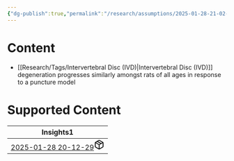 ```yaml
---
{"dg-publish":true,"permalink":"/research/assumptions/2025-01-28-21-02-30/","updated":"2025-01-28T21:03:29-05:00"}
---
```


# Content
- [[Research/Tags/Intervertebral Disc (IVD)\|Intervertebral Disc (IVD)]] degeneration progresses similarly amongst rats of all ages in response to a puncture model
# Supported Content
<div><table class="dataview table-view-table"><thead class="table-view-thead"><tr class="table-view-tr-header"><th class="table-view-th"><span>Insights</span><span class="dataview small-text">1</span></th></tr></thead><tbody class="table-view-tbody"><tr><td><span><a data-tooltip-position="top" aria-label="Research/Takeaways/2025-01-28 20-12-29.md" data-href="Research/Takeaways/2025-01-28 20-12-29.md" href="Research/Takeaways/2025-01-28 20-12-29.md" class="internal-link" target="_blank" rel="noopener nofollow" fileclass-name="Research Links">2025-01-28 20-12-29</a><a class="metadata-menu fileclass-icon"><svg xmlns="http://www.w3.org/2000/svg" width="24" height="24" viewBox="0 0 24 24" fill="none" stroke="currentColor" stroke-width="2" stroke-linecap="round" stroke-linejoin="round" class="svg-icon lucide-package"><path d="m7.5 4.27 9 5.15"></path><path d="M21 8a2 2 0 0 0-1-1.73l-7-4a2 2 0 0 0-2 0l-7 4A2 2 0 0 0 3 8v8a2 2 0 0 0 1 1.73l7 4a2 2 0 0 0 2 0l7-4A2 2 0 0 0 21 16Z"></path><path d="m3.3 7 8.7 5 8.7-5"></path><path d="M12 22V12"></path></svg></a></span></td></tr></tbody></table></div>

